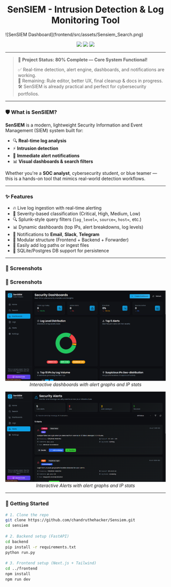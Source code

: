 <h1 align="center">
  <br>
  <span>SenSIEM</span> - Intrusion Detection & Log Monitoring Tool
</h1>
  ![SenSIEM Dashboard](frontend/src/assets/Sensiem_Search.png)

  
<p align="center">
  <img src="https://img.shields.io/badge/Project%20Status-80%25%20Complete-yellow?style=flat-square" />
  <img src="https://img.shields.io/badge/Tech-FastAPI%20%7C%20React-blue?style=flat-square" />
  <img src="https://img.shields.io/github/stars/chandruthehacker/sensiem?style=social" />
</p>

---

> 🚧 **Project Status: 80% Complete — Core System Functional!**
>
> ✅ Real-time detection, alert engine, dashboards, and notifications are working.  
> 🔧 Remaining: Rule editor, better UX, final cleanup & docs in progress.  
> 🛠️ SenSIEM is already practical and perfect for cybersecurity portfolios.

---

### 🛡️ What is SenSIEM?

**SenSIEM** is a modern, lightweight Security Information and Event Management (SIEM) system built for:

- 🔍 **Real-time log analysis**
- ⚡ **Intrusion detection**
- 📢 **Immediate alert notifications**
- 📊 **Visual dashboards & search filters**

Whether you're a **SOC analyst**, cybersecurity student, or blue teamer — this is a hands-on tool that mimics real-world detection workflows.

---

### ✨ Features

- 🔥 Live log ingestion with real-time alerting
- 🧠 Severity-based classification (Critical, High, Medium, Low)
- 🔍 Splunk-style query filters (`log_level=`, `source=`, `host=`, etc.)
- 📊 Dynamic dashboards (top IPs, alert breakdowns, log levels)
- 💬 Notifications to **Email**, **Slack**, **Telegram**
- 🧩 Modular structure (Frontend + Backend + Forwarder)
- 📁 Easily add log paths or ingest files
- 💾 SQLite/Postgres DB support for persistence

---

### 📸 Screenshots

### 📸 Screenshots

<p align="center">
  <img src="frontend/src/assets/Sensiem_Dashboard.png" alt="SenSIEM Dashboard" width="700"/>
  <br />
  <em>Interactive dashboards with alert graphs and IP stats</em>
</p>

<p align="center">
  <img src="frontend/src/assets/Sensiem_Alerts.png" alt="SenSIEM Alerts" width="700"/>
  <br />
  <em>Interactive Alerts with alert graphs and IP stats</em>
</p>



---

### 🚀 Getting Started

```bash
# 1. Clone the repo
git clone https://github.com/chandruthehacker/Sensiem.git
cd sensiem

# 2. Backend setup (FastAPI)
cd backend
pip install -r requirements.txt
python run.py

# 3. Frontend setup (Next.js + Tailwind)
cd ../frontend
npm install
npm run dev

